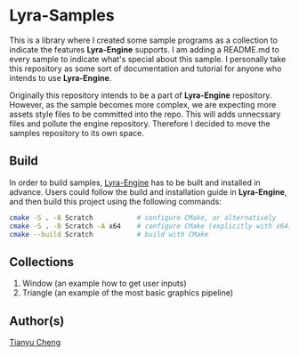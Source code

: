 # Lyra-Samples

This is a library where I created some sample programs as a collection to indicate the features **Lyra-Engine** supports.
I am adding a README.md to every sample to indicate what's special about this sample. I personally take this repository
as some sort of documentation and tutorial for anyone who intends to use **Lyra-Engine**.

Originally this repository intends to be a part of **Lyra-Engine** repository. However, as the sample becomes more complex,
we are expecting more assets style files to be committed into the repo. This will adds unnecssary files and pollute the
engine repository. Therefore I decided to move the samples repository to its own space.

## Build

In order to build samples, [Lyra-Engine](https://github.com/Lyra-Engine/Lyra-Engine) has to be built and installed in
advance. Users could follow the build and installation guide in **Lyra-Engine**, and then build this project using the
following commands:

```bash
cmake -S . -B Scratch           # configure CMake, or alternatively
cmake -S . -B Scratch -A x64    # configure CMake (explicitly with x64)
cmake --build Scratch           # build with CMake
```

## Collections

1. Window (an example how to get user inputs)
2. Triangle (an example of the most basic graphics pipeline)

## Author(s)

[Tianyu Cheng](tianyu.cheng@utexas.edu)
